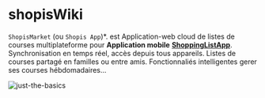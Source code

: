 # shopisWiki
`ShopisMarket` (ou `Shopis App`)*. est Application-web cloud de listes de courses multiplateforme pour **Application mobile** **[ShoppingListApp](https://github.com/ShopisMarket/)**. Synchronisation en temps réel, accès depuis tous appareils. Listes de courses partagé en familles ou entre amis. Fonctionnaliés intelligentes gerer ses courses hébdomadaires...

![just-the-basics](https://github.com/ShopisMarket/Shopisassets/blob/main/images/minimalistic-smartphone-screen.png?raw=true)
